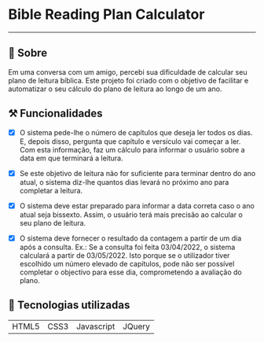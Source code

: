 <h1 style="align: center"> Bible Reading Plan Calculator </h1>

<hr>

## 🔎 Sobre

Em uma conversa com um amigo, percebi sua dificuldade de calcular seu plano de leitura bíblica. Este projeto foi criado com o objetivo de facilitar e automatizar o seu cálculo do plano de leitura ao longo de um ano.

## ⚒️ Funcionalidades

* [x] O sistema pede-lhe o número de capítulos que deseja ler todos os dias. E, depois disso, pergunta que capítulo e versículo vai começar a ler. Com esta informação, faz um cálculo para informar o usuário sobre a data em que terminará a leitura.

* [x] Se este objetivo de leitura não for suficiente para terminar dentro do ano atual, o sistema diz-lhe quantos dias levará no próximo ano para completar a leitura.

* [x] O sistema deve estar preparado para informar a data correta caso o ano atual seja bissexto. Assim, o usuário terá mais precisão ao calcular o seu plano de leitura.
    
* [x] O sistema deve fornecer o resultado da contagem a partir de um dia após a consulta. Ex.: Se a consulta foi feita 03/04/2022, o sistema calculará a partir de 03/05/2022. Isto porque se o utilizador tiver escolhido um número elevado de capítulos, pode não ser possível completar o objectivo para esse dia, comprometendo a avaliação do plano.


## 🚀 Tecnologias utilizadas
<table>
    <tr>
        <td>HTML5</td>
        <td>CSS3</td>
        <td>Javascript</td>
        <td>JQuery</td>
    </tr>
</table>
